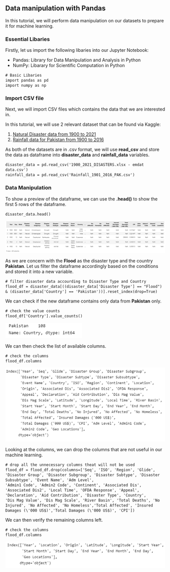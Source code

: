 ## Data manipulation with Pandas
In this tutorial, we will perform data manipulation on our datasets to prepare it for machine learning. 

### Essential Libaries
Firstly, let us import the following libaries into our Jupyter Notebook:
- Pandas: Library for Data Manipulation and Analysis in Python 
- NumPy: Libarary for Scientific Computation in Python
```
# Basic Libaries
import pandas as pd 
import numpy as np
```
### Import CSV file
Next, we will import CSV files which contains the data that we are interested in.

In this tutorial, we will use 2 relevant dataset that can be found via Kaggle:
1. [Natural Disaster data from 1900 to 2021](https://www.kaggle.com/code/gianlab/storm-and-flood-forecast/data)
2. [Rainfall data for Pakistan from 1900 to 2016](https://www.kaggle.com/code/hyderghauri/eda-and-machinelearning-on-rainfall-pakistan/data)

As both of the datasets are in .csv format, we will use **read_csv** and store the data as dataframe into **disaster_data** and **rainfall_data** variables.
```
disaster_data = pd.read_csv('1900_2021_DISASTERS.xlsx - emdat data.csv') 
rainfall_data = pd.read_csv('Rainfall_1901_2016_PAK.csv') 
```
### Data Manipulation 
To show a preview of the dataframe, we can use the **.head()** to show the first 5 rows of the dataframe.
```
disaster_data.head()
```
![Disaster Dataframe](picture/disaster_df.png)

As we are concern with the **Flood** as the disaster type and the country **Pakistan**. Let us filter the dataframe accordingly based on the conditions and stored it into a new variable.
```
# filter disaster data accourding to Disaster Type and Country 
flood_df = disaster_data[((disaster_data['Disaster Type'] == "Flood") & (disaster_data['Country'] == 'Pakistan'))].reset_index(drop=True) 
```
We can check if the new dataframe contains only data from **Pakistan** only. 
```
# check the value counts
flood_df['Country'].value_counts()
```
![Disaster Country Value Counts](picture/flood_df_country_valuecount.png)

We can then check the list of available columns. 
```
# check the columns
flood_df.columns
```
![Flood Dataframe Columns](picture/flood_df_columns.png)

Looking at the columns, we can drop the columns that are not useful in our machine learning. 
```
# drop all the unnecessary columns theat will not be used
flood_df = flood_df.drop(columns=['Seq', 'ISO', 'Region', 'Glide', 'Disaster Group', 'Disaster Subgroup', 'Disaster Subtype', 'Disaster Subsubtype', 'Event Name', 'Adm Level', 
'Admin1 Code', 'Admin2 Code', 'Continent', 'Associated Dis', 'Associated Dis2', 'Local Time', 'OFDA Response', 'Appeal', 'Declaration', 'Aid Contribution', 'Disaster Type', 'Country', 
'Dis Mag Value', 'Dis Mag Scale', 'River Basin', 'Total Deaths', 'No Injured', 'No Affected', 'No Homeless','Total Affected', 'Insured Damages (\'000 US$)','Total Damages (\'000 US$)', 'CPI'])
```
We can then verify the remaining columns left. 
```
# check the columns
flood_df.columns
```
![Flood Dataframe Columns After](picture/flood_df_columns_after.png)
